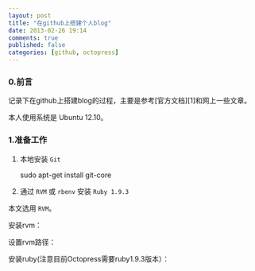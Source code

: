 ```yaml
---
layout: post
title: "在github上搭建个人blog"
date: 2013-02-26 19:14
comments: true
published: false
categories: [github, octopress] 
---
```


### 0.前言 ###

记录下在github上搭建blog的过程，主要是参考[官方文档][1]和网上一些文章。

本人使用系统是 Ubuntu 12.10。

### 1.准备工作 ###

1. 本地安装 `Git` 

    sudo apt-get install git-core

2. 通过 `RVM` 或 `rbenv` 安装 `Ruby 1.9.3`

本文选用 `RVM`。

安装rvm：

设置rvm路径：

安装ruby(注意目前Octopress需要ruby1.9.3版本）：




